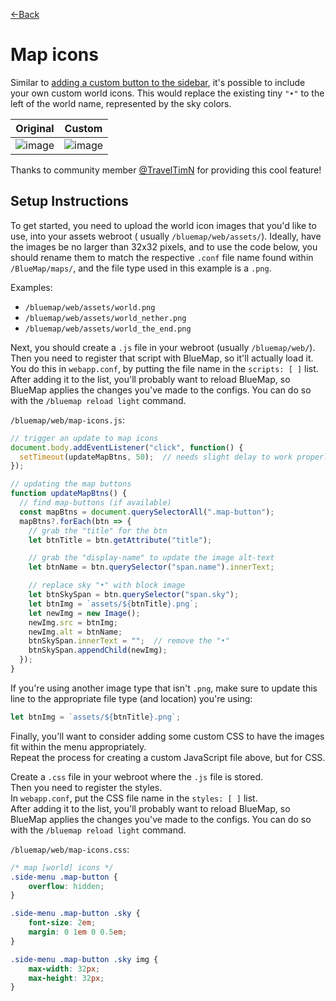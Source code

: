[←Back](..)

# Map icons

Similar to [adding a custom button to the sidebar](../custom-sidebar-button), it's possible to include your own custom world icons.
This would replace the existing tiny `"•"` to the left of the world name, represented by the sky colors.

| Original | Custom |
| -------- | ------ |
| ![image](https://github.com/TechnicJelle/BlueMapWebScripts/assets/22576047/6dc42857-f7b2-4064-8e79-6958b8f6470e) | ![image](https://github.com/TechnicJelle/BlueMapWebScripts/assets/22576047/fcbf6d4c-482d-44b1-b29e-2d4538026fea) |

Thanks to community member [@TravelTimN](https://github.com/TravelTimN) for providing this cool feature!


## Setup Instructions

To get started, you need to upload the world icon images that you'd like to use, into your assets webroot (
usually `/bluemap/web/assets/`). Ideally, have the images be no larger than 32x32 pixels, and to use the code below, you
should rename them to match the respective `.conf` file name found within `/BlueMap/maps/`, and the file type used in
this example is a `.png`.

Examples:

- `/bluemap/web/assets/world.png`
- `/bluemap/web/assets/world_nether.png`
- `/bluemap/web/assets/world_the_end.png`

Next, you should create a `.js` file in your webroot (usually `/bluemap/web/`).  
Then you need to register that script with BlueMap, so it'll actually load it.  
You do this in `webapp.conf`, by putting the file name in the `scripts: [ ]` list.  
After adding it to the list, you'll probably want to reload BlueMap, so BlueMap applies the changes you've made to the
configs.
You can do so with the `/bluemap reload light` command.

`/bluemap/web/map-icons.js`:
```js
// trigger an update to map icons
document.body.addEventListener("click", function() {
  setTimeout(updateMapBtns, 50);  // needs slight delay to work properly
});

// updating the map buttons
function updateMapBtns() {
  // find map-buttons (if available)
  const mapBtns = document.querySelectorAll(".map-button");
  mapBtns?.forEach(btn => {
    // grab the "title" for the btn
    let btnTitle = btn.getAttribute("title");

    // grab the "display-name" to update the image alt-text
    let btnName = btn.querySelector("span.name").innerText;

    // replace sky "•" with block image
    let btnSkySpan = btn.querySelector("span.sky");
    let btnImg = `assets/${btnTitle}.png`;
    let newImg = new Image();
    newImg.src = btnImg;
    newImg.alt = btnName;
    btnSkySpan.innerText = "";  // remove the "•"
    btnSkySpan.appendChild(newImg);
  });
}
```

If you're using another image type that isn't `.png`, make sure to update this line to the appropriate file type (and
location) you're using:

```js
let btnImg = `assets/${btnTitle}.png`;
```

Finally, you'll want to consider adding some custom CSS to have the images fit within the menu appropriately.  
Repeat the process for creating a custom JavaScript file above, but for CSS.

Create a `.css` file in your webroot where the `.js` file is stored.  
Then you need to register the styles.  
In `webapp.conf`, put the CSS file name in the `styles: [ ]` list.  
After adding it to the list, you'll probably want to reload BlueMap, so BlueMap applies the changes you've made to the
configs.
You can do so with the `/bluemap reload light` command.

`/bluemap/web/map-icons.css`:
```css
/* map [world] icons */
.side-menu .map-button {
    overflow: hidden;
}

.side-menu .map-button .sky {
    font-size: 2em;
    margin: 0 1em 0 0.5em;
}

.side-menu .map-button .sky img {
    max-width: 32px;
    max-height: 32px;
}
```
